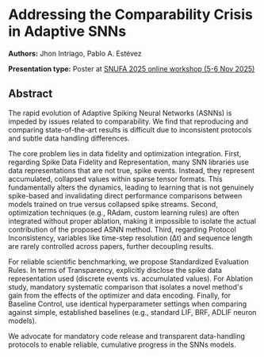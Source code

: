 # Addressing the Comparability Crisis in Adaptive SNNs

**Authors:** Jhon Intriago, Pablo A. Estévez
                           


**Presentation type:** Poster at [SNUFA 2025 online workshop (5-6 Nov 2025)](https://snufa.net/2025)

## Abstract

The rapid evolution of Adaptive Spiking Neural Networks (ASNNs) is impeded by issues related to comparability. We find that reproducing and comparing state-of-the-art results is difficult due to inconsistent protocols and subtle data handling differences.

The core problem lies in data fidelity and optimization integration. First, regarding Spike Data Fidelity and Representation, many SNN libraries use data representations that are not true, spike events. Instead, they represent accumulated, collapsed values within sparse tensor formats. This fundamentally alters the dynamics, leading to learning that is not genuinely spike-based and invalidating direct performance comparisons between models trained on true versus collapsed spike streams. Second, optimization techniques (e.g., RAdam, custom learning rules) are often integrated without proper ablation, making it impossible to isolate the actual contribution of the proposed ASNN method. Third, regarding Protocol Inconsistency, variables like time-step resolution (Δt) and sequence length are rarely controlled across papers, further decoupling results.

For reliable scientific benchmarking, we propose Standardized Evaluation Rules. In terms of Transparency, explicitly disclose the spike data representation used (discrete events vs. accumulated values). For Ablation study, mandatory systematic comparison that isolates a novel method's gain from the effects of the optimizer and data encoding. Finally, for Baseline Control, use identical hyperparameter settings when comparing against simple, established baselines (e.g., standard LIF, BRF, ADLIF neuron models).

We advocate for mandatory code release and transparent data-handling protocols to enable reliable, cumulative progress in the SNNs models.
